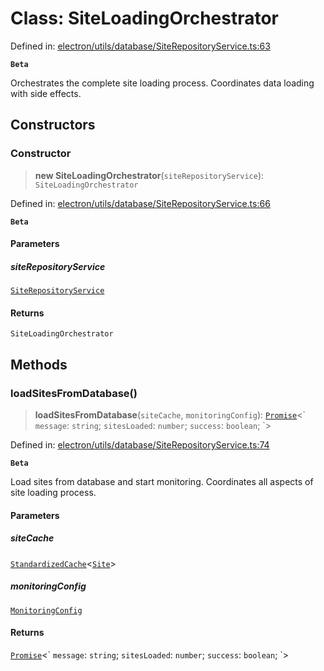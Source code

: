 # Class: SiteLoadingOrchestrator

Defined in: [electron/utils/database/SiteRepositoryService.ts:63](https://github.com/Nick2bad4u/Uptime-Watcher/blob/dca5483e793478722cd3e6e125cafcec5fc771f0/electron/utils/database/SiteRepositoryService.ts#L63)

**`Beta`**

Orchestrates the complete site loading process.
Coordinates data loading with side effects.

## Constructors

### Constructor

> **new SiteLoadingOrchestrator**(`siteRepositoryService`): `SiteLoadingOrchestrator`

Defined in: [electron/utils/database/SiteRepositoryService.ts:66](https://github.com/Nick2bad4u/Uptime-Watcher/blob/dca5483e793478722cd3e6e125cafcec5fc771f0/electron/utils/database/SiteRepositoryService.ts#L66)

**`Beta`**

#### Parameters

##### siteRepositoryService

[`SiteRepositoryService`](SiteRepositoryService.md)

#### Returns

`SiteLoadingOrchestrator`

## Methods

### loadSitesFromDatabase()

> **loadSitesFromDatabase**(`siteCache`, `monitoringConfig`): [`Promise`](https://developer.mozilla.org/docs/Web/JavaScript/Reference/Global_Objects/Promise)\<\` `message`: `string`; `sitesLoaded`: `number`; `success`: `boolean`; \`\>

Defined in: [electron/utils/database/SiteRepositoryService.ts:74](https://github.com/Nick2bad4u/Uptime-Watcher/blob/dca5483e793478722cd3e6e125cafcec5fc771f0/electron/utils/database/SiteRepositoryService.ts#L74)

**`Beta`**

Load sites from database and start monitoring.
Coordinates all aspects of site loading process.

#### Parameters

##### siteCache

[`StandardizedCache`](../../../cache/StandardizedCache/classes/StandardizedCache.md)\<[`Site`](../../../../../shared/types/interfaces/Site.md)\>

##### monitoringConfig

[`MonitoringConfig`](../../interfaces/interfaces/MonitoringConfig.md)

#### Returns

[`Promise`](https://developer.mozilla.org/docs/Web/JavaScript/Reference/Global_Objects/Promise)\<\` `message`: `string`; `sitesLoaded`: `number`; `success`: `boolean`; \`\>
